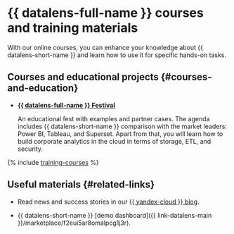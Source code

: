# {{ datalens-full-name }} courses and training materials

With our online courses, you can enhance your knowledge about {{ datalens-short-name }} and learn how to use it for specific hands-on tasks.

## Courses and educational projects {#courses-and-education}


* [**{{ datalens-full-name }} Festival**](https://cloud.yandex.com/en-ru/datalens-festival)

   An educational fest with examples and partner cases. The agenda includes {{ datalens-short-name }} comparison with the market leaders: Power BI, Tableau, and Superset. Apart from that, you will learn how to build corporate analytics in the cloud in terms of storage, ETL, and security.



{% include [training-courses](../_includes/training/training-courses.md) %}

## Useful materials {#related-links}



* Read news and success stories in our [{{ yandex-cloud }} blog](https://cloud.yandex.com/blog?services=23).

* {{ datalens-short-name }} [demo dashboard]({{ link-datalens-main }}/marketplace/f2eui5ar8omalpcg1j3r).

